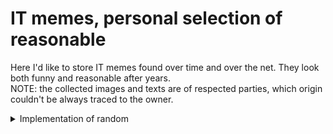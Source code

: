 # IT memes, personal selection of reasonable

Here I'd like to store IT memes found over time and over the net. They look both funny and reasonable after years.\
NOTE: the collected images and texts are of respected parties, which origin couldn't be always traced to the owner.

<details>
<summary>Implementation of random</summary>

  ![Guaranted random by fair dice roll](../_rsc/_img/IT-meme.random-number.png)
  
</details>
